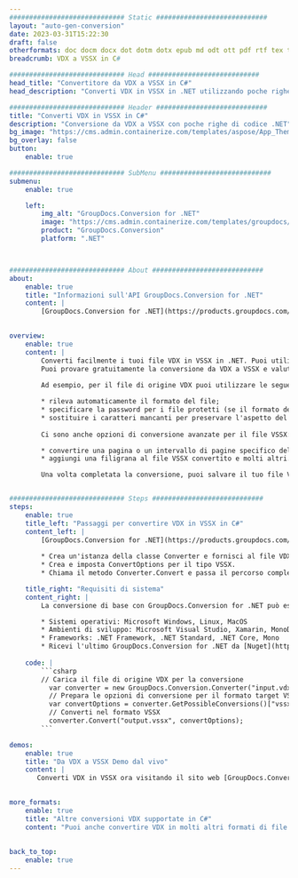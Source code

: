 ```yaml
---
############################# Static ############################
layout: "auto-gen-conversion"
date: 2023-03-31T15:22:30
draft: false
otherformats: doc docm docx dot dotm dotx epub md odt ott pdf rtf tex txt vdx vsdm vsdx vssm vssx vstm vstx vsx vtx xps
breadcrumb: VDX a VSSX in C#

############################# Head ############################
head_title: "Convertitore da VDX a VSSX in C#"
head_description: "Converti VDX in VSSX in .NET utilizzando poche righe di codice. Utilizza l'API di conversione dei documenti di GroupDocs per convertire oltre 160 formati di file."

############################# Header ############################
title: "Converti VDX in VSSX in C#"
description: "Conversione da VDX a VSSX con poche righe di codice .NET"
bg_image: "https://cms.admin.containerize.com/templates/aspose/App_Themes/V3/images/bg/header1.png"
bg_overlay: false
button:
    enable: true

############################# SubMenu ############################
submenu:
    enable: true

    left:
        img_alt: "GroupDocs.Conversion for .NET"
        image: "https://cms.admin.containerize.com/templates/groupdocs/images/product-logos/90x90-noborder/groupdocs-conversion-net.png"
        product: "GroupDocs.Conversion"
        platform: ".NET"



############################# About ############################
about:
    enable: true
    title: "Informazioni sull'API GroupDocs.Conversion for .NET"
    content: |
        [GroupDocs.Conversion for .NET](https://products.groupdocs.com/conversion/net/) può essere utilizzato per convertire Microsoft Word, Excel, PowerPoint, PDF, Visio e altri formati. GroupDocs.Conversion è un'API standalone adatta per sistemi interni e back-end in cui sono richieste prestazioni elevate. Non dipende da alcun software come Microsoft o Open Office.
    

overview:
    enable: true
    content: |
        Converti facilmente i tuoi file VDX in VSSX in .NET. Puoi utilizzare solo un paio di righe di codice C# in qualsiasi piattaforma a tua scelta come: Windows, Linux, macOS.
        Puoi provare gratuitamente la conversione da VDX a VSSX e valutare la qualità dei risultati della conversione. Insieme a semplici scenari di conversione di file, puoi provare opzioni più avanzate per caricare il file di origine VDX e per salvare il risultato di output VSSX. 
        
        Ad esempio, per il file di origine VDX puoi utilizzare le seguenti opzioni di caricamento:

        * rileva automaticamente il formato del file;
        * specificare la password per i file protetti (se il formato del file lo supporta);
        * sostituire i caratteri mancanti per preservare l'aspetto del documento.
        
        Ci sono anche opzioni di conversione avanzate per il file VSSX:

        * convertire una pagina o un intervallo di pagine specifico del documento;
        * aggiungi una filigrana al file VSSX convertito e molti altri.

        Una volta completata la conversione, puoi salvare il tuo file VSSX nel percorso del file locale o in qualsiasi archivio di terze parti come FTP, Amazon S3, Google Drive, Dropbox ecc. Nota: per convertire VDX in {{ TO}} non è necessario alcun software aggiuntivo installato, come MS Office, Open Office, Adobe Acrobat Reader ecc.


############################# Steps ############################
steps:
    enable: true
    title_left: "Passaggi per convertire VDX in VSSX in C#"
    content_left: |
        [GroupDocs.Conversion for .NET](https://products.groupdocs.com/conversion/net/) consente agli sviluppatori di convertire facilmente un file VDX in VSSX con poche righe di codice.
        
        * Crea un'istanza della classe Converter e fornisci al file VDX il percorso completo
        * Crea e imposta ConvertOptions per il tipo VSSX.
        * Chiama il metodo Converter.Convert e passa il percorso completo e il formato (VSSX) come parametro

    title_right: "Requisiti di sistema"
    content_right: |
        La conversione di base con GroupDocs.Conversion for .NET può essere eseguita in pochi semplici passaggi. Le nostre API sono supportate su tutte le principali piattaforme e sistemi operativi. Prima di eseguire il codice seguente, assicurati di avere i seguenti prerequisiti installati sul tuo sistema.

        * Sistemi operativi: Microsoft Windows, Linux, MacOS
        * Ambienti di sviluppo: Microsoft Visual Studio, Xamarin, MonoDevelop
        * Frameworks: .NET Framework, .NET Standard, .NET Core, Mono
        * Ricevi l'ultimo GroupDocs.Conversion for .NET da [Nuget](https://www.nuget.org/packages/groupdocs.conversion)
         
    code: |
        ```csharp    
        // Carica il file di origine VDX per la conversione
          var converter = new GroupDocs.Conversion.Converter("input.vdx");
          // Prepara le opzioni di conversione per il formato target VSSX
          var convertOptions = converter.GetPossibleConversions()["vssx"].ConvertOptions;
          // Converti nel formato VSSX
          converter.Convert("output.vssx", convertOptions);
        ```

demos:
    enable: true
    title: "Da VDX a VSSX Demo dal vivo"
    content: |
       Converti VDX in VSSX ora visitando il sito web [GroupDocs.Conversion App](https://products.groupdocs.app/conversion/family). La demo online presenta i seguenti vantaggi
          

more_formats:
    enable: true
    title: "Altre conversioni VDX supportate in C#"
    content: "Puoi anche convertire VDX in molti altri formati di file. Si prega di consultare l'elenco di seguito."
       
       
back_to_top:
    enable: true
---
```

